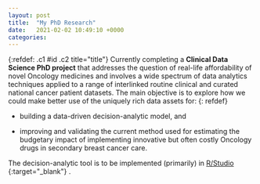 ```yaml
---
layout: post
title:  "My PhD Research"
date:   2021-02-02 10:49:10 +0000
categories:
---
```

{:refdef: .c1 #id .c2 title="title"}
Currently completing a **Clinical Data Science PhD project** that addresses the question of real-life affordability of novel Oncology medicines and involves a wide spectrum of data analytics techniques applied to a range of interlinked routine clinical and curated national cancer patient datasets. The main objective is to explore how we could make better use of the uniquely rich data assets for: 
{: refdef}

* building a data-driven decision-analytic model, and 

* improving and validating the current method used for estimating the budgetary impact of implementing innovative but often costly Oncology drugs in secondary breast cancer care. 

The decision-analytic tool is to be implemented (primarily) in [R/Studio](https://rstudio.com/) {:target="_blank"} .

[jekyll-docs]: https://jekyllrb.com/docs/home
[jekyll-gh]:   https://github.com/jekyll/jekyll
[jekyll-talk]: https://talk.jekyllrb.com/
